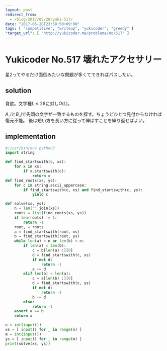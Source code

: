 ```yaml
---
layout: post
redirect_from:
  - /blog/2017/05/28/yuki-517/
date: "2017-05-28T23:58:50+09:00"
tags: [ "competitive", "writeup", "yukicoder", "greedy" ]
"target_url": [ "http://yukicoder.me/problems/no/517" ]
---
```


# Yukicoder No.517 壊れたアクセサリー

星$2$ってやるだけ面倒みたいな問題が多くてできればパスしたい。

## solution

貪欲。文字種$L \le 26$に対し$O(L)$。

$A\_i$と$B\_j$で先頭の文字が一致するものを探す。ちょうどひとつ見付からなければ復元不能。
後は短い方を長い方に従って伸ばすことを繰り返せばよい。

## implementation

``` python
#!/usr/bin/env python3
import string

def find_startswith(c, xs):
    for x in xs:
        if x.startswith(c):
            return x
def find_roots(xs, ys):
    for c in string.ascii_uppercase:
        if find_startswith(c, xs) and find_startswith(c, ys):
            yield c

def solve(xs, ys):
    n = len(''.join(xs))
    roots = list(find_roots(xs, ys))
    if len(roots) != 1:
        return -1
    root, = roots
    a = find_startswith(root, xs)
    b = find_startswith(root, ys)
    while len(a) < n or len(b) < n:
        if len(a) < len(b):
            c = b[len(a) :][0]
            d = find_startswith(c, xs)
            if not d:
                return -1
            a += d
        elif len(b) < len(a):
            c = a[len(b) :][0]
            d = find_startswith(c, ys)
            if not d:
                return -1
            b += d
        else:
            return -1
    assert a == b
    return a

n = int(input())
xs = [ input() for _ in range(n) ]
m = int(input())
ys = [ input() for _ in range(m) ]
print(solve(xs, ys))
```
